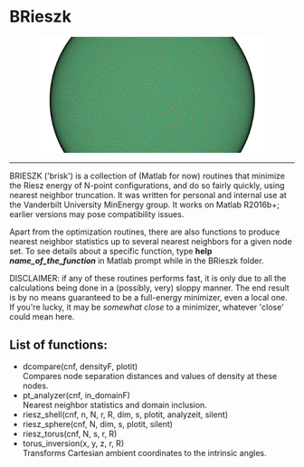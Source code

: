 # BRieszk
<p align="center">
<img src="https://raw.githubusercontent.com/OVlasiuk/BRieszk/master/sph_paisley.png" width="400">
</p>

---
BRIESZK ('brisk') is a collection of (Matlab for now) routines that minimize the Riesz energy of N-point configurations, and do so fairly quickly, using nearest neighbor truncation. It was written for personal and internal use at the Vanderbilt University MinEnergy group.
It works on Matlab R2016b+; earlier versions may pose compatibility issues.

Apart from the optimization routines, there are also functions to produce nearest neighbor statistics up to several nearest neighbors for a given node set. To see details about a specific function, type **help _name_of_the_function_** in Matlab prompt while in the BRieszk folder. 

DISCLAIMER: if any of these routines performs fast, it is only due to all the calculations being done in a (possibly, very) sloppy manner. The end result is by no means guaranteed to be a full-energy minimizer, even a local one. If you're lucky, it may be _somewhat close_ to a minimizer, whatever 'close' could mean here.

## List of functions:
* dcompare(cnf, densityF, plotit) <br>
Compares node separation distances and values of density at these nodes.
* pt_analyzer(cnf, in_domainF) <br>
Nearest neighbor statistics and domain inclusion.
* riesz_shell(cnf, n, N, r, R, dim, s, plotit, analyzeit, silent) <br>
* riesz_sphere(cnf, N, dim, s, plotit, silent)
* riesz_torus(cnf, N, s, r, R)
* torus_inversion(x, y, z, r, R) <br>
Transforms Cartesian ambient coordinates to the intrinsic angles.
